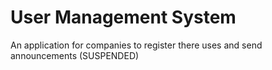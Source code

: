 # User Management System

An application for companies to register there uses and send announcements
(SUSPENDED)

